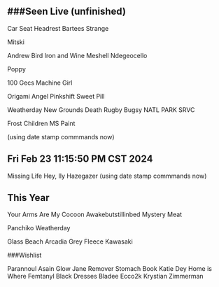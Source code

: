 ###Seen Live (unfinished)
--

Car Seat Headrest
Bartees Strange

Mitski

Andrew Bird
Iron and Wine
Meshell Ndegeocello

Poppy

100 Gecs
Machine Girl

Origami Angel
Pinkshift
Sweet Pill

Weatherday
New Grounds Death Rugby
Bugsy
NATL PARK SRVC

Frost Children
MS Paint



(using date stamp commmands now)

Fri Feb 23 11:15:50 PM CST 2024
--
Missing Life
Hey, Ily
Hazegazer
(using date stamp commmands now)




This Year
--
Your Arms Are My Cocoon
Awakebutstillinbed
Mystery Meat

Panchiko
Weatherday

Glass Beach
Arcadia Grey
Fleece Kawasaki





###Wishlist

Parannoul
Asain Glow
Jane Remover
Stomach Book
Katie Dey
Home is Where
Femtanyl
Black Dresses
Bladee
Ecco2k
Krystian Zimmerman
